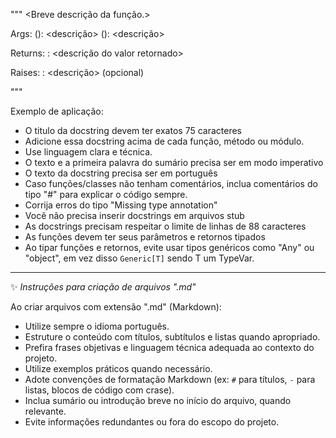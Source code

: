 """
<Breve descrição da função.>

Args:
<param1> (<type>): <descrição>
<param2> (<type>): <descrição>

Returns:
<type>: <descrição do valor retornado>

Raises:
<ExceptionType>: <descrição> (opcional)

"""

Exemplo de aplicação:

- O titulo da docstring devem ter exatos 75 caracteres
- Adicione essa docstring acima de cada função, método ou módulo.
- Use linguagem clara e técnica.
- O texto e a primeira palavra do sumário precisa ser em modo imperativo
- O texto da docstring precisa ser em português
- Caso funções/classes não tenham comentários, inclua comentários do tipo "#" para explicar o código sempre.
- Corrija erros do tipo "Missing type annotation"
- Você não precisa inserir docstrings em arquivos stub
- As docstrings precisam respeitar o limite de linhas de 88 caracteres
- As funções devem ter seus parâmetros e retornos tipados
- Ao tipar funções e retornos, evite usar tipos genéricos como "Any" ou "object", em vez disso `Generic[T]` sendo T um TypeVar.

---

✨ _Instruções para criação de arquivos ".md"_

Ao criar arquivos com extensão ".md" (Markdown):

- Utilize sempre o idioma português.
- Estruture o conteúdo com títulos, subtítulos e listas quando apropriado.
- Prefira frases objetivas e linguagem técnica adequada ao contexto do projeto.
- Utilize exemplos práticos quando necessário.
- Adote convenções de formatação Markdown (ex: `#` para títulos, `-` para listas, blocos de código com crase).
- Inclua sumário ou introdução breve no início do arquivo, quando relevante.
- Evite informações redundantes ou fora do escopo do projeto.
